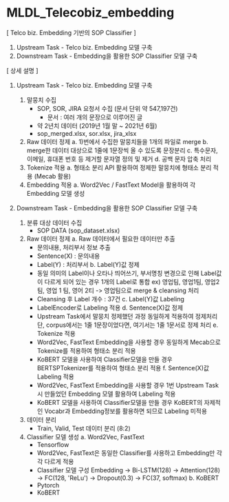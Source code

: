 # MLDL_Telecobiz_embedding

[ Telco biz. Embedding 기반의 SOP Classifier ]
  1. Upstream Task - Telco biz. Embedding 모델 구축
  2. Downstream Task - Embedding을 활용한 SOP Classifier 모델 구축

[ 상세 설명 ]
1. Upstream Task - Telco biz. Embedding 모델 구축
   1) 말뭉치 수집
      - SOP, SOR, JIRA 요청서 수집 (문서 단위 약 547,197건)
        * 문서 : 여러 개의 문장으로 이루어진 글
      - 약 2년치 데이터 (2019년 1월 말 ~ 2021년 6월)
      - sop_merged.xlsx, sor.xlsx, jira_xlsx
   2) Raw 데이터 정제 
      a. 1)번에서 수집한 말뭉치들을 1개의 파일로 merge
      b. merge한 데이터 대상으로 1줄에 1문장씩 올 수 있도록 문장분리 
      c. 특수문자, 이메일, 휴대폰 번호 등 제거할 문자열 정의 및 제거 
      d. 공백 문자 압축 처리 
   3) Tokenize 적용
      a. 형태소 분리 API 활용하여 정제한 말뭉치에 형태소 분리 적용 (Mecab 활용)
   4) Embedding 적용
      a. Word2Vec / FastText Model을 활용하여 각 Embedding 모델 생성

2. Downstream Task - Embedding을 활용한 SOP Classifier 모델 구축 
   1) 분류 대상 데이터 수집
      - SOP DATA (sop_dataset.xlsx)
   2) Raw 데이터 정제
      a. Raw 데이터에서 필요한 데이터만 추출 
         - 문의내용, 처리부서 정보 추출
         - Sentence(X) : 문의내용
         - Label(Y) : 처리부서
      b. Label(Y)값 정제
         - 동일 의미의 Label이나 오타나 띄어쓰기, 부서명칭 변경으로 인해 Label값이 다르게 되어 있는 경우 1개의 Label로 통합 
           ex) 영업팀, 영업1팀, 영업2팀, 영업 1 팀, 영어 2티 -> 영업팀으로 merge & cleansing 처리 
         - Cleansing 후 Label 개수 : 37건
      c. Label(Y)값 Labeling
         - LabelEncoder로 Labeling 적용
      d. Sentence(X)값 정제 
         - Upstream Task에서 말뭉치 정제했던 과정 동일하게 적용하여 정제처리
           단, corpus에서는 1줄 1문장이었다면, 여기서는 1줄 1문서로 정제 처리
      e. Tokenize 적용
         - Word2Vec, FastText Embedding을 사용할 경우 동일하게 Mecab으로 Tokenize를 적용하여 형태소 분리 적용
         - KoBERT 모델을 사용하여 Classifier모델을 만들 경우 BERTSPTokenizer를 적용하여 형태소 분리 적용
      f. Sentence(X)값 Labeling 적용
         - Word2Vec, FastText Embedding을 사용할 경우 1번 Upstream Task시 만들었던 Embedding 모델 활용하여 Labeling 적용
         - KoBERT 모델을 사용하여 Classifier모델을 만들 경우 KoBERT의 자제적인 Vocabr과 Embedding정보를 활용하면 되므로 Labeling 미적용
    3) 데이터 분리 
       - Train, Valid, Test 데이터 분리 (8:2)
    4) Classifier 모델 생성
       a. Word2Vec, FastText 
          - Tensorflow
          - Word2Vec, FastText은 동일한 Classifier를 사용하고 Embedding만 각각 다르게 적용
          - Classifier 모델 구성 
            Embedding -> Bi-LSTM(128) -> Attention(128) -> FC(128, 'ReLu') -> Dropout(0.3) -> FC(37, softmax)
       b. KoBERT
          - Pytorch
          - KoBERT 
         
            
